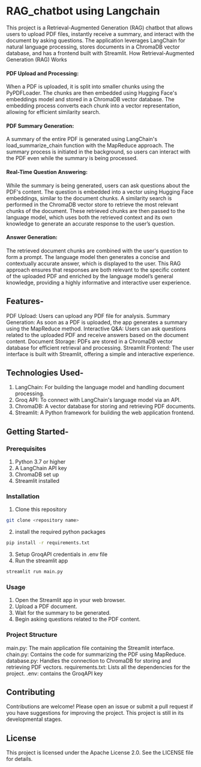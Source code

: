 # RAG_chatbot using Langchain

This project is a Retrieval-Augmented Generation (RAG) chatbot that allows users to upload PDF files, instantly receive a summary, and interact with the document by asking questions. The application leverages LangChain for natural language processing, stores documents in a ChromaDB vector database, and has a frontend built with Streamlit.
How Retrieval-Augmented Generation (RAG) Works
#### PDF Upload and Processing:

When a PDF is uploaded, it is split into smaller chunks using the PyPDFLoader.
The chunks are then embedded using Hugging Face's embeddings model and stored in a ChromaDB vector database.
The embedding process converts each chunk into a vector representation, allowing for efficient similarity search.
#### PDF Summary Generation:

A summary of the entire PDF is generated using LangChain's load_summarize_chain function with the MapReduce approach.
The summary process is initiated in the background, so users can interact with the PDF even while the summary is being processed.
#### Real-Time Question Answering:

While the summary is being generated, users can ask questions about the PDF's content.
The question is embedded into a vector using Hugging Face embeddings, similar to the document chunks.
A similarity search is performed in the ChromaDB vector store to retrieve the most relevant chunks of the document.
These retrieved chunks are then passed to the language model, which uses both the retrieved context and its own knowledge to generate an accurate response to the user’s question.
#### Answer Generation:

The retrieved document chunks are combined with the user's question to form a prompt.
The language model then generates a concise and contextually accurate answer, which is displayed to the user.
This RAG approach ensures that responses are both relevant to the specific content of the uploaded PDF and enriched by the language model’s general knowledge, providing a highly informative and interactive user experience.


## Features-
PDF Upload: Users can upload any PDF file for analysis.
Summary Generation: As soon as a PDF is uploaded, the app generates a summary using the MapReduce method.
Interactive Q&A: Users can ask questions related to the uploaded PDF and receive answers based on the document content.
Document Storage: PDFs are stored in a ChromaDB vector database for efficient retrieval and processing.
Streamlit Frontend: The user interface is built with Streamlit, offering a simple and interactive experience.

## Technologies Used-
1. LangChain: For building the language model and handling document processing.
2. Groq API: To connect with LangChain's language model via an API.
3. ChromaDB: A vector database for storing and retrieving PDF documents.
4. Streamlit: A Python framework for building the web application frontend.

## Getting Started-
### Prerequisites
1. Python 3.7 or higher
2. A LangChain API key
3. ChromaDB set up
4. Streamlit installed

### Installation
1. Clone this repository
```bash
git clone <repository name>
```
2. install the required python packages
```bash
pip install -r requirements.txt
```
3. Setup GroqAPI credentials in .env file
4. Run the streamlit app
```bash
streamlit run main.py 
```
### Usage
1. Open the Streamlit app in your web browser.
2. Upload a PDF document.
3. Wait for the summary to be generated.
4. Begin asking questions related to the PDF content.

### Project Structure
main.py: The main application file containing the Streamlit interface.
chain.py: Contains the code for summarizing the PDF using MapReduce.
database.py: Handles the connection to ChromaDB for storing and retrieving PDF vectors.
requirements.txt: Lists all the dependencies for the project.
.env: contains the GroqAPI key

## Contributing
Contributions are welcome! Please open an issue or submit a pull request if you have suggestions for improving the project.
This project is still in its developmental stages.

## License
This project is licensed under the Apache License 2.0. See the LICENSE file for details.









